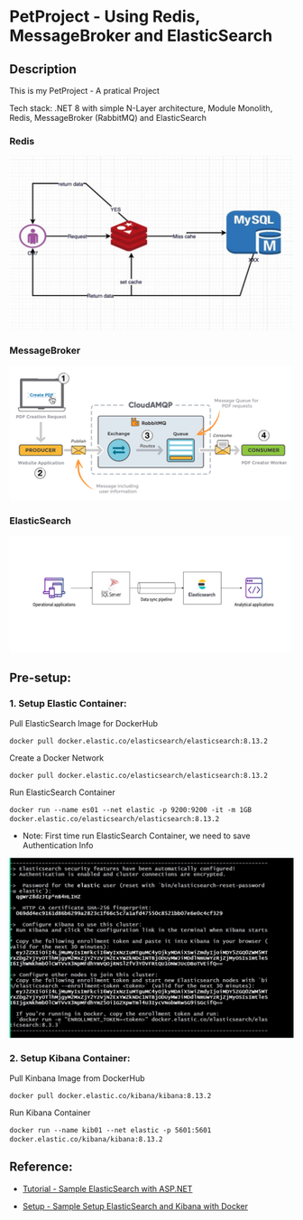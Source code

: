 # PetProject - Using Redis, MessageBroker and ElasticSearch

## Description

This is my PetProject - A pratical Project

Tech stack: .NET 8 with simple N-Layer architecture, Module Monolith, Redis, MessageBroker (RabbitMQ) and ElasticSearch

### Redis

![projects_dependencies](docs/Redis-Usage-Sample.jpg)

### MessageBroker

![projects_dependencies](docs/RabbitMQ-Usage-Sample.png)

### ElasticSearch

![projects_dependencies](docs/Elasticsearch-Usage-Sample.png)

## Pre-setup:

### 1. Setup Elastic Container:

Pull ElasticSearch Image for DockerHub
```
docker pull docker.elastic.co/elasticsearch/elasticsearch:8.13.2
```

Create a Docker Network
```
docker pull docker.elastic.co/elasticsearch/elasticsearch:8.13.2
```

Run ElasticSearch Container
```
docker run --name es01 --net elastic -p 9200:9200 -it -m 1GB docker.elastic.co/elasticsearch/elasticsearch:8.13.2
```

* Note: First time run ElasticSearch Container, we need to save Authentication Info

![projects_dependencies](docs/Elasticsearch-Authentication-Info.jpg)

### 2. Setup Kibana Container:

Pull Kinbana Image from DockerHub
```
docker pull docker.elastic.co/kibana/kibana:8.13.2
```

Run Kibana Container
```
docker run --name kib01 --net elastic -p 5601:5601 docker.elastic.co/kibana/kibana:8.13.2
```


## Reference:

- [ Tutorial - Sample ElasticSearch with ASP.NET ]([https://github.com/phongnguyend/Practical.CleanArchitecture](https://www.bytefish.de/blog/elasticsearch_code_search_part1_backend_elasticsearch.html))

- [ Setup - Sample Setup ElasticSearch and Kibana with Docker]([https://www.elastic.co/guide/en/elasticsearch/reference/current/docker.html])
